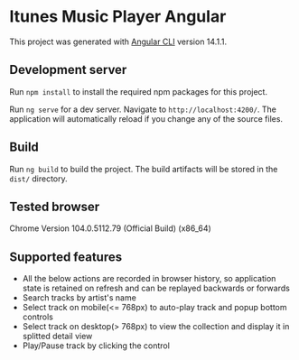 # Itunes Music Player Angular

This project was generated with [Angular CLI](https://github.com/angular/angular-cli) version 14.1.1.

## Development server

Run `npm install` to install the required npm packages for this project.

Run `ng serve` for a dev server. Navigate to `http://localhost:4200/`. The application will automatically reload if you change any of the source files.

## Build

Run `ng build` to build the project. The build artifacts will be stored in the `dist/` directory.

## Tested browser

Chrome Version 104.0.5112.79 (Official Build) (x86_64)

## Supported features

- All the below actions are recorded in browser history, so application state is retained on refresh and can be replayed backwards or forwards
- Search tracks by artist's name
- Select track on mobile(<= 768px) to auto-play track and popup bottom controls
- Select track on desktop(> 768px) to view the collection and display it in splitted detail view
- Play/Pause track by clicking the control
